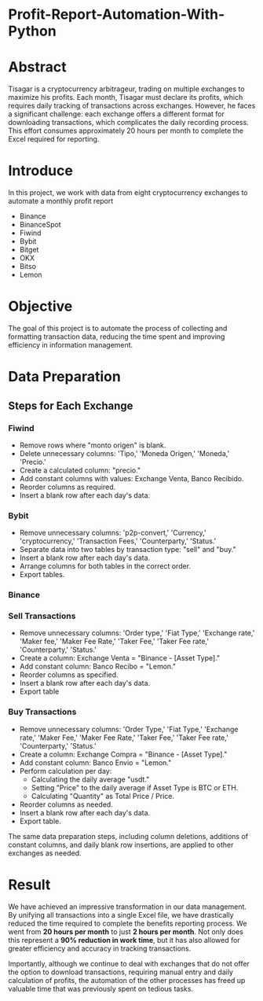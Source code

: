 # Profit-Report-Automation-With-Python

# Abstract
Tisagar is a cryptocurrency arbitrageur, trading on multiple exchanges to maximize his profits. Each month, Tisagar must declare its profits, which requires daily tracking of transactions across exchanges. However, he faces a significant challenge: each exchange offers a different format for downloading transactions, which complicates the daily recording process. This effort consumes approximately 20 hours per month to complete the Excel required for reporting.


# Introduce
In this project, we work with data from eight cryptocurrency exchanges to automate a monthly profit report
- Binance
- BinanceSpot
- Fiwind
- Bybit
- Bitget
- OKX
- Bitso
- Lemon


# Objective
The goal of this project is to automate the process of collecting and formatting transaction data, reducing the time spent and improving efficiency in information management.


# Data Preparation
## Steps for Each Exchange
### Fiwind 
- Remove rows where "monto origen" is blank.
- Delete unnecessary columns: 'Tipo,' 'Moneda Origen,' 'Moneda,' 'Precio.'
- Create a calculated column: "precio."
- Add constant columns with values: Exchange Venta, Banco Recibido.
- Reorder columns as required.
- Insert a blank row after each day's data.
### Bybit 
- Remove unnecessary columns: 'p2p-convert,' 'Currency,' 'cryptocurrency,' 'Transaction Fees,' 'Counterparty,' 'Status.'
- Separate data into two tables by transaction type: "sell" and "buy."
- Insert a blank row after each day's data.
- Arrange columns for both tables in the correct order.
- Export tables.
### Binance
### Sell Transactions 
- Remove unnecessary columns: 'Order type,' 'Fiat Type,' 'Exchange rate,' 'Maker fee,' 'Maker Fee Rate,' 'Taker Fee,' 'Taker Fee rate,' 'Counterparty,' 'Status.'
- Create a column: Exchange Venta = "Binance - [Asset Type]."
- Add constant column: Banco Recibo = "Lemon."
- Reorder columns as specified.
- Insert a blank row after each day's data.
- Export table
### Buy Transactions 
- Remove unnecessary columns: 'Order Type,' 'Fiat Type,' 'Exchange rate,' 'Maker Fee,' 'Maker Fee Rate,' 'Taker Fee,' 'Taker Fee rate,' 'Counterparty,' 'Status.'
- Create a column: Exchange Compra = "Binance - [Asset Type]."
- Add constant column: Banco Envio = "Lemon."
- Perform calculation per day:
  - Calculating the daily average "usdt."
  - Setting "Price" to the daily average if Asset Type is BTC or ETH.
  - Calculating "Quantity" as Total Price / Price.
- Reorder columns as needed.
- Insert a blank row after each day's data.
- Export table.

The same data preparation steps, including column deletions, additions of constant columns, and daily blank row insertions, are applied to other exchanges as needed.
# Result

We have achieved an impressive transformation in our data management. By unifying all transactions into a single Excel file, we have drastically reduced the time required to complete the benefits reporting process. We went from **20 hours per month** to just **2 hours per month**. Not only does this represent a **90% reduction in work time**, but it has also allowed for greater efficiency and accuracy in tracking transactions.

Importantly, although we continue to deal with exchanges that do not offer the option to download transactions, requiring manual entry and daily calculation of profits, the automation of the other processes has freed up valuable time that was previously spent on tedious tasks.
